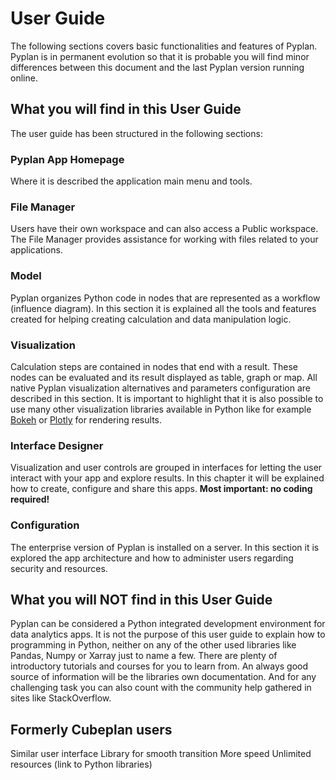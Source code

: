 # User Guide
The following sections covers basic functionalities and features of Pyplan.
Pyplan is in permanent evolution so that it is probable you will find minor differences between this document and the last Pyplan version running online.

## What you will find in this User Guide
The user guide has been structured in the following sections:
### Pyplan App Homepage
Where it is described the application main menu and tools.
### File Manager
Users have their own workspace and can also access a Public workspace. The File Manager provides assistance for working with files related to your applications.
### Model
Pyplan organizes Python code in nodes that are represented as a workflow (influence diagram). In this section it is explained all the tools and features created for helping creating calculation and data manipulation logic.
### Visualization
Calculation steps are contained in nodes that end with a result. These nodes can be evaluated and its result displayed as table, graph or map.
All native Pyplan visualization alternatives and parameters configuration are described in this section. 
It is important to highlight that it is also possible to use many other visualization libraries available in Python like for example [Bokeh](https://bokeh.pydata.org/en/latest/) or [Plotly](https://github.com/plotly/plotly.py) for rendering results.

### Interface Designer
Visualization and user controls are grouped in interfaces for letting the user interact with your app and explore results. In this chapter it will be explained how to create, configure and share this apps. **Most important: no coding required!**

### Configuration
The enterprise version of Pyplan is installed on a server. In this section it is explored the app architecture and how to administer users regarding security and resources.

## What you will NOT find in this User Guide
Pyplan can be considered a Python integrated development environment for data analytics apps. It is not the purpose of this user guide to explain how to programming in Python, neither on any of the other used libraries like Pandas, Numpy or Xarray just to name a few.
There are plenty of introductory tutorials and courses for you to learn from.
An always good source of information will be the libraries own documentation.
And for any challenging task you can also count with the community help gathered in sites like StackOverflow.

## Formerly Cubeplan users
Similar user interface
Library for smooth transition
More speed
Unlimited resources (link to Python libraries)
<!--stackedit_data:
eyJoaXN0b3J5IjpbMTI5MTA2MTA2NiwzOTA5MTMxMzQsMTE5NT
c1NTUzMywyMDY1NTI2OTk4LC0yNjA1NjgxNTUsMTAxODYyMjk0
OCwxNDExNzc0MjA2LDEzODI1ODI5MTEsLTEyNzM0NzY0NjAsLT
E4MDIzMDM1ODRdfQ==
-->